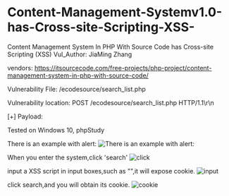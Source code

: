 # Content-Management-Systemv1.0-has-Cross-site-Scripting-XSS-
Content Management System In PHP With Source Code has Cross-site Scripting (XSS)
Vul_Author: JiaMing Zhang

vendors: https://itsourcecode.com/free-projects/php-project/content-management-system-in-php-with-source-code/

Vulnerability File: /ecodesource/search_list.php

Vulnerability location: POST /ecodesource/search_list.php HTTP/1.1\r\n

[+] Payload: <script>alert(document.cookie)</script>

Tested on Windows 10, phpStudy

There is an example with alert:
![There is an example with alert:](https://github.com/TzssZ/Content-Management-Systemv1.0-has-Cross-site-Scripting-XSS-/blob/main/1.png)

When you enter the system,click 'search'
![click](https://github.com/TzssZ/Content-Management-Systemv1.0-has-Cross-site-Scripting-XSS-/blob/main/search.png)

input a XSS script in input boxes,such as "<script>alert(document.cookie)</script>",it will expose cookie.
![input](https://github.com/TzssZ/Content-Management-Systemv1.0-has-Cross-site-Scripting-XSS-/blob/main/3.png)

click search,and you will obtain its cookie.
![cookie](https://github.com/TzssZ/Content-Management-Systemv1.0-has-Cross-site-Scripting-XSS-/blob/main/4.png)


